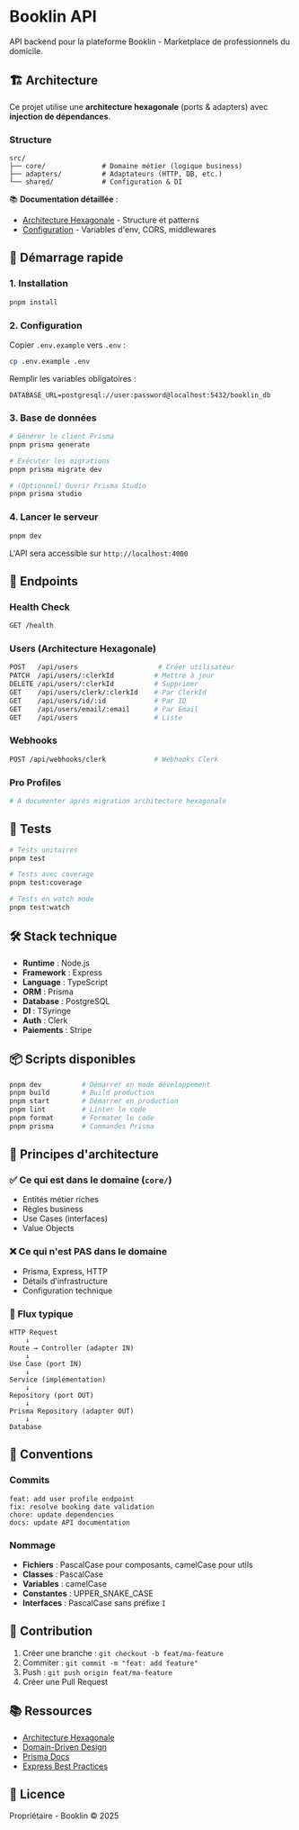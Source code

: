 # Booklin API

API backend pour la plateforme Booklin - Marketplace de professionnels du domicile.

## 🏗️ Architecture

Ce projet utilise une **architecture hexagonale** (ports & adapters) avec **injection de dépendances**.

### Structure

```
src/
├── core/              # Domaine métier (logique business)
├── adapters/          # Adaptateurs (HTTP, DB, etc.)
└── shared/            # Configuration & DI
```

📚 **Documentation détaillée** :
- [Architecture Hexagonale](./HEXAGONAL_ARCHITECTURE.md) - Structure et patterns
- [Configuration](./CONFIGURATION.md) - Variables d'env, CORS, middlewares

## 🚀 Démarrage rapide

### 1. Installation

```bash
pnpm install
```

### 2. Configuration

Copier `.env.example` vers `.env` :

```bash
cp .env.example .env
```

Remplir les variables obligatoires :
```env
DATABASE_URL=postgresql://user:password@localhost:5432/booklin_db
```

### 3. Base de données

```bash
# Générer le client Prisma
pnpm prisma generate

# Exécuter les migrations
pnpm prisma migrate dev

# (Optionnel) Ouvrir Prisma Studio
pnpm prisma studio
```

### 4. Lancer le serveur

```bash
pnpm dev
```

L'API sera accessible sur `http://localhost:4000`

## 📡 Endpoints

### Health Check
```bash
GET /health
```

### Users (Architecture Hexagonale)
```bash
POST   /api/users                    # Créer utilisateur
PATCH  /api/users/:clerkId          # Mettre à jour
DELETE /api/users/:clerkId          # Supprimer
GET    /api/users/clerk/:clerkId    # Par ClerkId
GET    /api/users/id/:id            # Par ID
GET    /api/users/email/:email      # Par Email
GET    /api/users                   # Liste
```

### Webhooks
```bash
POST /api/webhooks/clerk            # Webhooks Clerk
```

### Pro Profiles
```bash
# À documenter après migration architecture hexagonale
```

## 🧪 Tests

```bash
# Tests unitaires
pnpm test

# Tests avec coverage
pnpm test:coverage

# Tests en watch mode
pnpm test:watch
```

## 🛠️ Stack technique

- **Runtime** : Node.js
- **Framework** : Express
- **Language** : TypeScript
- **ORM** : Prisma
- **Database** : PostgreSQL
- **DI** : TSyringe
- **Auth** : Clerk
- **Paiements** : Stripe

## 📦 Scripts disponibles

```bash
pnpm dev          # Démarrer en mode développement
pnpm build        # Build production
pnpm start        # Démarrer en production
pnpm lint         # Linter le code
pnpm format       # Formater le code
pnpm prisma       # Commandes Prisma
```

## 🔑 Principes d'architecture

### ✅ Ce qui est dans le domaine (`core/`)
- Entités métier riches
- Règles business
- Use Cases (interfaces)
- Value Objects

### ❌ Ce qui n'est PAS dans le domaine
- Prisma, Express, HTTP
- Détails d'infrastructure
- Configuration technique

### 🎯 Flux typique

```
HTTP Request
    ↓
Route → Controller (adapter IN)
    ↓
Use Case (port IN)
    ↓
Service (implémentation)
    ↓
Repository (port OUT)
    ↓
Prisma Repository (adapter OUT)
    ↓
Database
```

## 📝 Conventions

### Commits
```
feat: add user profile endpoint
fix: resolve booking date validation
chore: update dependencies
docs: update API documentation
```

### Nommage
- **Fichiers** : PascalCase pour composants, camelCase pour utils
- **Classes** : PascalCase
- **Variables** : camelCase
- **Constantes** : UPPER_SNAKE_CASE
- **Interfaces** : PascalCase sans préfixe `I`

## 🤝 Contribution

1. Créer une branche : `git checkout -b feat/ma-feature`
2. Commiter : `git commit -m "feat: add feature"`
3. Push : `git push origin feat/ma-feature`
4. Créer une Pull Request

## 📚 Ressources

- [Architecture Hexagonale](https://alistair.cockburn.us/hexagonal-architecture/)
- [Domain-Driven Design](https://khalilstemmler.com/articles/domain-driven-design-intro/)
- [Prisma Docs](https://www.prisma.io/docs)
- [Express Best Practices](https://expressjs.com/en/advanced/best-practice-performance.html)

## 📄 Licence

Propriétaire - Booklin © 2025
